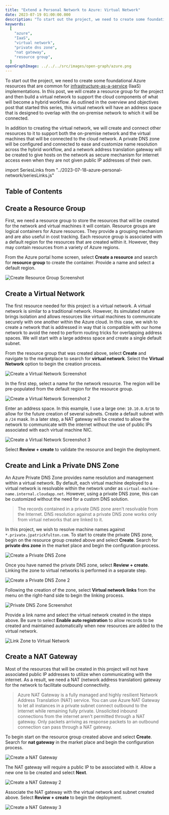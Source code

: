 ```yaml
---
title: "Extend a Personal Network to Azure: Virtual Network"
date: 2023-07-19 01:00:00.000
description: "To start out the project, we need to create some foundational Azure resources that are common for infrastructure-as-a-service (IaaS) implementations. In this post, we will create a resource group for the project and then build a virtual network to support the cloud components of what will become a hybrid workflow. As outlined in the overview and objectives post that started this series, this virtual network will have an address space that is designed to overlap with the on-premise network to which it will be connected."
keywords:
  [
    "azure",
    "IaaS",
    "virtual network",
    "private dns zone",
    "nat gateway",
    "resource group",
  ]
openGraphImage: ../../../src/images/open-graph/azure.png
---
```


To start out the project, we need to create some foundational Azure resources
that are common for
[infrastructure-as-a-service](https://azure.microsoft.com/en-us/resources/cloud-computing-dictionary/what-is-iaas)
(IaaS) implementations. In
this post, we will create a resource group for the project and then build
a virtual network to support the cloud components of what will become
a hybrid workflow. As outlined in
the <Link to="/blog/2023-07-18-azure-personal-network/">overview and objectives post</Link>
that started this series, this virtual network will have an address space
that is designed to overlap with the on-premise network to which it will
be connected.

In addition to creating the virtual network, we will create and connect
other resources to it to support both the on-premise network and the virtual machines
that will be connected to the cloud network. A private DNS zone will be configured
and connected to ease and customize name resolution across the hybrid workflow,
and a network address translation gateway will be created to give hosts on the
network as secure mechanism for internet access even when they are not given
public IP addresses of their own.

import SeriesLinks from "../2023-07-18-azure-personal-network/seriesLinks.js"

<SeriesLinks />

## Table of Contents

## Create a Resource Group

First, we need a resource group to store the resources that will be created for
the network and virtual machines it will contain. Resource groups are logical
containers for Azure resources. They provide a grouping mechanism and are also
useful in cost tracking. Each resource group is associated with a default region
for the resources that are created within it. However, they may contain resources
from a variety of Azure regions.

From the Azure portal home screen, select **Create a resource** and search for
**resource group** to create the container. Provide a name and select a default
region.

![Create Resource Group Screenshot](./resource-group/azure-create-resource-group-2.png)

## Create a Virtual Network

The first resource needed for this project is a virtual network. A virtual network
is similar to a traditional network. However, its simulated nature brings isolation
and allows resources like virtual machines to communicate securely with one
another within the Azure cloud. In this case, we wish to create a network that is
addressed in way that is compatible with our home network to avoid the need to
perform routing tricks for overlapping address spaces. We will start with a large
address space and create a single default subnet.

From the resource group that was created above, select **Create** and
navigate to the marketplace to search for **virtual network**. Select the
**Virtual Network** option to begin the creation process.

![Create a Virtual Network Screenshot](./vnet/azure-create-virtual-network.png)

In the first step, select a name for the network resource. The region will be
pre-populated from the default region for the resource group.

![Create a Virtual Network Screenshot 2](./vnet/azure-create-virtual-network-2.png)

Enter an address space. In this example, I use a large one: `10.10.0.0/16` to allow
for the future creation of several subnets. Create a default subnet with a `/24`
mask. In a later step, a NAT gateway will be created to allow the network to communicate
with the internet without the use of public IPs associated with each virtual machine
NIC.

![Create a Virtual Network Screenshot 3](./vnet/azure-create-virtual-network-3.png)

Select **Review + create** to validate the resource and begin the deployment.

## Create and Link a Private DNS Zone

An Azure Private DNS Zone provides name resolution and management within a
virtual network. By default, each virtual machine deployed to a virtual
network is resolvable within the network under as
`virtual-machine-name.internal.cloudapp.net`. However, using a private DNS
zone, this can be customized without the need for a custom DNS solution.

> The records contained in a private DNS zone aren't resolvable from the Internet.
> DNS resolution against a private DNS zone works only from virtual networks that
> are linked to it.

In this project, we wish to resolve machine names against
`*.private.jpatrickfulton.com`. To start to create the private DNS zone, begin
on the resource group created above and select **Create**. Search for
**private dns zone** in the market place and begin the configuration process.

![Create a Private DNS Zone](./private-dns-zone/azure-create-private-dns-zone.png)

Once you have named the private DNS zone, select **Review + create**. Linking
the zone to virtual networks is performed in a separate step.

![Create a Private DNS Zone 2](./private-dns-zone/azure-create-private-dns-zone-2.png)

Following the creation of the zone, select **Virtual network links** from the menu
on the right-hand side to begin the linking process.

![Private DNS Zone Screenshot](./private-dns-zone/azure-private-dns-zone.png)

Provide a link name and select the virtual network created in the steps above. Be
sure to select **Enable auto registration** to allow records to be created and
maintained automatically when new resources are added to the virtual network.

![Link Zone to Virtual Network](./private-dns-zone/azure-private-dns-zone-add-vnet-link.png)

## Create a NAT Gateway

Most of the resources that will be created in this project will not have
associated public IP addresses to utilize when communicating with the internet.
As a result, we need a NAT (network address translation) gateway for the network
to facilitate outbound connectivity.

> Azure NAT Gateway is a fully managed and highly resilient Network Address
> Translation (NAT) service. You can use Azure NAT Gateway to let all instances
> in a private subnet connect outbound to the internet while remaining fully private.
> Unsolicited inbound connections from the internet aren't permitted through a
> NAT gateway. Only packets arriving as response packets to an outbound connection
> can pass through a NAT gateway.

To begin start
on the resource group created above and select **Create**. Search for
**nat gateway** in the market place and begin the configuration process.

![Create a NAT Gateway](./nat-gateway/azure-create-nat-gateway.png)

The NAT gateway will require a public IP to be associated with it. Allow
a new one to be created and select **Next**.

![Create a NAT Gateway 2](./nat-gateway/azure-create-nat-gateway-2.png)

Associate the NAT gateway with the virtual network and subnet created
above. Select **Review + create** to begin the deployment.

![Create a NAT Gateway 3](./nat-gateway/azure-create-nat-gateway-3.png)
